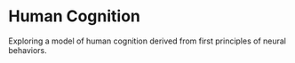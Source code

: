 # Human Cognition

Exploring a model of human cognition derived from first principles of neural behaviors.


